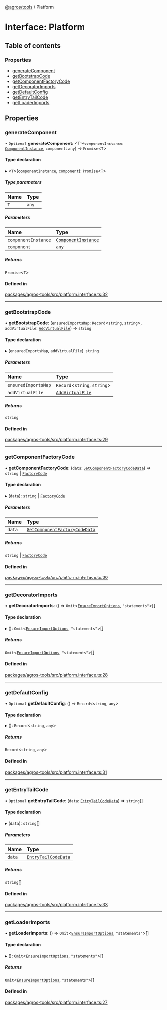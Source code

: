 [@agros/tools](../index.md) / Platform

# Interface: Platform

## Table of contents

### Properties

- [generateComponent](Platform.md#generatecomponent)
- [getBootstrapCode](Platform.md#getbootstrapcode)
- [getComponentFactoryCode](Platform.md#getcomponentfactorycode)
- [getDecoratorImports](Platform.md#getdecoratorimports)
- [getDefaultConfig](Platform.md#getdefaultconfig)
- [getEntryTailCode](Platform.md#getentrytailcode)
- [getLoaderImports](Platform.md#getloaderimports)

## Properties

### <a id="generatecomponent" name="generatecomponent"></a> generateComponent

• `Optional` **generateComponent**: <T\>(`componentInstance`: [`ComponentInstance`](../classes/ComponentInstance.md), `component`: `any`) => `Promise`<`T`\>

#### Type declaration

▸ <`T`\>(`componentInstance`, `component`): `Promise`<`T`\>

##### Type parameters

| Name | Type |
| :------ | :------ |
| `T` | `any` |

##### Parameters

| Name | Type |
| :------ | :------ |
| `componentInstance` | [`ComponentInstance`](../classes/ComponentInstance.md) |
| `component` | `any` |

##### Returns

`Promise`<`T`\>

#### Defined in

[packages/agros-tools/src/platform.interface.ts:32](https://github.com/agrosjs/agros/blob/a599576/packages/agros-tools/src/platform.interface.ts#L32)

___

### <a id="getbootstrapcode" name="getbootstrapcode"></a> getBootstrapCode

• **getBootstrapCode**: (`ensuredImportsMap`: `Record`<`string`, `string`\>, `addVirtualFile`: [`AddVirtualFile`](../index.md#addvirtualfile)) => `string`

#### Type declaration

▸ (`ensuredImportsMap`, `addVirtualFile`): `string`

##### Parameters

| Name | Type |
| :------ | :------ |
| `ensuredImportsMap` | `Record`<`string`, `string`\> |
| `addVirtualFile` | [`AddVirtualFile`](../index.md#addvirtualfile) |

##### Returns

`string`

#### Defined in

[packages/agros-tools/src/platform.interface.ts:29](https://github.com/agrosjs/agros/blob/a599576/packages/agros-tools/src/platform.interface.ts#L29)

___

### <a id="getcomponentfactorycode" name="getcomponentfactorycode"></a> getComponentFactoryCode

• **getComponentFactoryCode**: (`data`: [`GetComponentFactoryCodeData`](GetComponentFactoryCodeData.md)) => `string` \| [`FactoryCode`](FactoryCode.md)

#### Type declaration

▸ (`data`): `string` \| [`FactoryCode`](FactoryCode.md)

##### Parameters

| Name | Type |
| :------ | :------ |
| `data` | [`GetComponentFactoryCodeData`](GetComponentFactoryCodeData.md) |

##### Returns

`string` \| [`FactoryCode`](FactoryCode.md)

#### Defined in

[packages/agros-tools/src/platform.interface.ts:30](https://github.com/agrosjs/agros/blob/a599576/packages/agros-tools/src/platform.interface.ts#L30)

___

### <a id="getdecoratorimports" name="getdecoratorimports"></a> getDecoratorImports

• **getDecoratorImports**: () => `Omit`<[`EnsureImportOptions`](EnsureImportOptions.md), ``"statements"``\>[]

#### Type declaration

▸ (): `Omit`<[`EnsureImportOptions`](EnsureImportOptions.md), ``"statements"``\>[]

##### Returns

`Omit`<[`EnsureImportOptions`](EnsureImportOptions.md), ``"statements"``\>[]

#### Defined in

[packages/agros-tools/src/platform.interface.ts:28](https://github.com/agrosjs/agros/blob/a599576/packages/agros-tools/src/platform.interface.ts#L28)

___

### <a id="getdefaultconfig" name="getdefaultconfig"></a> getDefaultConfig

• `Optional` **getDefaultConfig**: () => `Record`<`string`, `any`\>

#### Type declaration

▸ (): `Record`<`string`, `any`\>

##### Returns

`Record`<`string`, `any`\>

#### Defined in

[packages/agros-tools/src/platform.interface.ts:31](https://github.com/agrosjs/agros/blob/a599576/packages/agros-tools/src/platform.interface.ts#L31)

___

### <a id="getentrytailcode" name="getentrytailcode"></a> getEntryTailCode

• `Optional` **getEntryTailCode**: (`data`: [`EntryTailCodeData`](EntryTailCodeData.md)) => `string`[]

#### Type declaration

▸ (`data`): `string`[]

##### Parameters

| Name | Type |
| :------ | :------ |
| `data` | [`EntryTailCodeData`](EntryTailCodeData.md) |

##### Returns

`string`[]

#### Defined in

[packages/agros-tools/src/platform.interface.ts:33](https://github.com/agrosjs/agros/blob/a599576/packages/agros-tools/src/platform.interface.ts#L33)

___

### <a id="getloaderimports" name="getloaderimports"></a> getLoaderImports

• **getLoaderImports**: () => `Omit`<[`EnsureImportOptions`](EnsureImportOptions.md), ``"statements"``\>[]

#### Type declaration

▸ (): `Omit`<[`EnsureImportOptions`](EnsureImportOptions.md), ``"statements"``\>[]

##### Returns

`Omit`<[`EnsureImportOptions`](EnsureImportOptions.md), ``"statements"``\>[]

#### Defined in

[packages/agros-tools/src/platform.interface.ts:27](https://github.com/agrosjs/agros/blob/a599576/packages/agros-tools/src/platform.interface.ts#L27)
